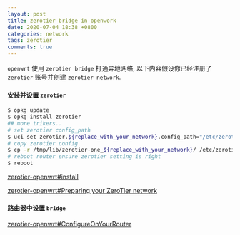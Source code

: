 ```yaml
---
layout: post
title: zerotier bridge in openwork
date: 2020-07-04 18:38 +0800
categories: network
tags: zerotier
comments: true
---
```



`openwrt` 使用 `zerotier bridge` 打通异地网络, 以下内容假设你已经注册了 `zerotier` 账号并创建  `zerotier network`.

#### 安装并设置 `zerotier`

```bash
$ opkg update
$ opkg install zerotier
## more trikers..
# set zerotier config_path
$ uci set zerotier.${replace_with_your_network}.config_path="/etc/zerotier-one"
# copy zerotier config
$ cp -r /tmp/lib/zerotier-one_${replace_with_your_network}/ /etc/zerotier-one
# reboot router ensure zerotier setting is right
$ reboot
```

[zerotier-openwrt#install](https://github.com/mwarning/zerotier-openwrt/wiki#installation)

[zerotier-openwrt#Preparing your ZeroTier network](https://zerotier.atlassian.net/wiki/spaces/SD/pages/7438339/Layer+2+Bridging+with+LEDE+OpenWRT)

#### 路由器中设置 `bridge`

[zerotier-openwrt#ConfigureOnYourRouter](https://zerotier.atlassian.net/wiki/spaces/SD/pages/7438339/Layer+2+Bridging+with+LEDE+OpenWRT)

